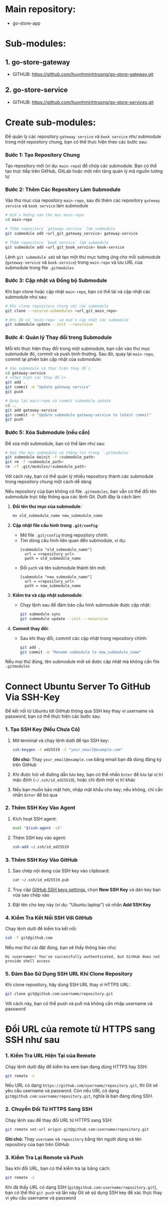 # Main repository:

- go-store-app

# Sub-modules:

## 1. go-store-gateway

- GITHUB: https://github.com/huynhminhtruong/go-store-gateway.git

## 2. go-store-service

- GITHUB: https://github.com/huynhminhtruong/go-store-services.git

# Create sub-modules:

Để quản lý các repository `gateway service` và `book service` như submodule trong một repository chung, bạn có thể thực hiện theo các bước sau:

### Bước 1: Tạo Repository Chung

Tạo repository mới (ví dụ: `main-repo`) để chứa các submodule. Bạn có thể tạo trực tiếp trên GitHub, GitLab hoặc một nền tảng quản lý mã nguồn tương tự

### Bước 2: Thêm Các Repository Làm Submodule

Vào thư mục của repository `main-repo`, sau đó thêm các repository `gateway service` và `book service` làm submodule

```bash
# Điều hướng vào thư mục main-repo
cd main-repo

# Thêm repository `gateway service` làm submodule
git submodule add <url_git_gateway_service> gateway-service

# Thêm repository `book service` làm submodule
git submodule add <url_git_book_service> book-service
```

Lệnh `git submodule add` sẽ tạo một thư mục tương ứng cho mỗi submodule (`gateway-service` và `book-service`) trong `main-repo` và lưu URL của submodule trong file `.gitmodules`

### Bước 3: Cập nhật và Đồng bộ Submodule

Khi bạn clone hoặc cập nhật `main-repo`, bạn có thể tải và cập nhật các submodule như sau:

```bash
# Khi clone repository chung với các submodule
git clone --recurse-submodules <url_git_main_repo>

# Khi đã có `main-repo` và muốn cập nhật các submodule
git submodule update --init --recursive
```

### Bước 4: Quản lý Thay đổi trong Submodule

Mỗi khi thực hiện thay đổi trong một submodule, bạn cần vào thư mục submodule đó, commit và push bình thường. Sau đó, quay lại `main-repo`, commit lại phiên bản cập nhật của submodule:

```bash
# Vào submodule và thực hiện thay đổi
cd gateway-service
# <thực hiện các thay đổi>
git add .
git commit -m "Update gateway service"
git push

# Quay lại main-repo và commit submodule update
cd ..
git add gateway-service
git commit -m "Update submodule gateway-service to latest commit"
git push
```

### Bước 5: Xóa Submodule (nếu cần)

Để xóa một submodule, bạn có thể làm như sau:

```bash
# Xóa thư mục submodule và thông tin trong `.gitmodules`
git submodule deinit -f <submodule_path>
git rm -f <submodule_path>
rm -rf .git/modules/<submodule_path>
```

Với cách này, bạn có thể quản lý nhiều repository thành các submodule trong repository chung một cách dễ dàng

Nếu repository của bạn không có file `.gitmodules`, bạn vẫn có thể đổi tên submodule trực tiếp thông qua các lệnh Git. Dưới đây là cách làm:

1. **Đổi tên thư mục của submodule**:

   ```bash
   mv old_submodule_name new_submodule_name
   ```

2. **Cập nhật file cấu hình trong `.git/config`**:

   - Mở file `.git/config` trong repository chính.
   - Tìm dòng cấu hình liên quan đến submodule, ví dụ:
     ```plaintext
     [submodule "old_submodule_name"]
       url = <repository_url>
       path = old_submodule_name
     ```
   - Đổi `path` và tên submodule thành tên mới:
     ```plaintext
     [submodule "new_submodule_name"]
       url = <repository_url>
       path = new_submodule_name
     ```

3. **Kiểm tra và cập nhật submodule**:

   - Chạy lệnh sau để đảm bảo cấu hình submodule được cập nhật:
     ```bash
     git submodule sync
     git submodule update --init --recursive
     ```

4. **Commit thay đổi**:
   - Sau khi thay đổi, commit các cập nhật trong repository chính:
     ```bash
     git add .
     git commit -m "Rename submodule to new_submodule_name"
     ```

Nếu mọi thứ đúng, tên submodule mới sẽ được cập nhật mà không cần file `.gitmodules`

# Connect Ubuntu Server To GitHub Via SSH-Key

Để kết nối từ Ubuntu tới GitHub thông qua SSH key thay vì username và password, bạn có thể thực hiện các bước sau:

### 1. Tạo SSH Key (Nếu Chưa Có)

1. Mở terminal và chạy lệnh dưới để tạo SSH key:

   ```bash
   ssh-keygen -t ed25519 -C "your_email@example.com"
   ```

   **Ghi chú:** Thay `your_email@example.com` bằng email bạn đã dùng đăng ký trên GitHub

2. Khi được hỏi về đường dẫn lưu key, bạn có thể nhấn `Enter` để lưu tại vị trí mặc định (`~/.ssh/id_ed25519`), hoặc chỉ định một vị trí khác

3. Nếu bạn muốn bảo mật hơn, nhập mật khẩu cho key; nếu không, chỉ cần nhấn `Enter` để bỏ qua

### 2. Thêm SSH Key Vào Agent

1. Kích hoạt SSH agent:

   ```bash
   eval "$(ssh-agent -s)"
   ```

2. Thêm SSH key vào agent:

   ```bash
   ssh-add ~/.ssh/id_ed25519
   ```

### 3. Thêm SSH Key Vào GitHub

1. Sao chép nội dung của SSH key vào clipboard:

   ```bash
   cat ~/.ssh/id_ed25519.pub
   ```

2. Truy cập [GitHub SSH keys settings](https://github.com/settings/keys), chọn **New SSH Key** và dán key bạn vừa sao chép vào

3. Đặt tên cho key này (ví dụ: "Ubuntu laptop") và nhấn **Add SSH Key**

### 4. Kiểm Tra Kết Nối SSH Với GitHub

Chạy lệnh dưới để kiểm tra kết nối:

```bash
ssh -T git@github.com
```

Nếu mọi thứ cài đặt đúng, bạn sẽ thấy thông báo như:

```
Hi <username>! You've successfully authenticated, but GitHub does not provide shell access
```

### 5. Đảm Bảo Sử Dụng SSH URL Khi Clone Repository

Khi clone repository, hãy dùng SSH URL thay vì HTTPS URL:

```bash
git clone git@github.com:username/repository.git
```

Với cách này, bạn có thể push và pull mà không cần nhập username và password

# Đổi URL của remote từ HTTPS sang SSH như sau

### 1. Kiểm Tra URL Hiện Tại của Remote

Chạy lệnh dưới đây để kiểm tra xem bạn đang dùng HTTPS hay SSH:

```bash
git remote -v
```

Nếu URL có dạng `https://github.com/username/repository.git`, thì Git sẽ yêu cầu username và password. Còn nếu URL có dạng `git@github.com:username/repository.git`, nghĩa là bạn đang dùng SSH.

### 2. Chuyển Đổi Từ HTTPS Sang SSH

Chạy lệnh sau để thay đổi URL từ HTTPS sang SSH:

```bash
git remote set-url origin git@github.com:username/repository.git
```

**Ghi chú:** Thay `username` và `repository` bằng tên người dùng và tên repository của bạn trên GitHub

### 3. Kiểm Tra Lại Remote và Push

Sau khi đổi URL, bạn có thể kiểm tra lại bằng cách:

```bash
git remote -v
```

Khi đã thấy URL có dạng SSH (`git@github.com:username/repository.git`), bạn có thể thử `git push` và lần này Git sẽ sử dụng SSH key để xác thực thay vì yêu cầu username và password
